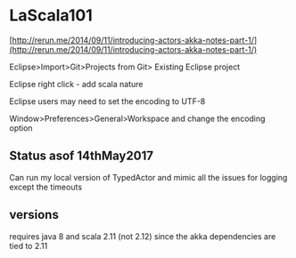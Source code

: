 # LaScala101


[http://rerun.me/2014/09/11/introducing-actors-akka-notes-part-1/](http://rerun.me/2014/09/11/introducing-actors-akka-notes-part-1/)


Eclipse>Import>Git>Projects from Git> Existing Eclipse project


Eclipse right click - add scala nature


Eclipse users may need to set the encoding to UTF-8

Window>Preferences>General>Workspace and change the encoding option



Status asof 14thMay2017
-------------------------
Can run my local version of TypedActor and mimic all the issues for logging except the timeouts


versions
--------------
requires java 8 and scala 2.11 (not 2.12) since the
akka dependencies are tied to 2.11


